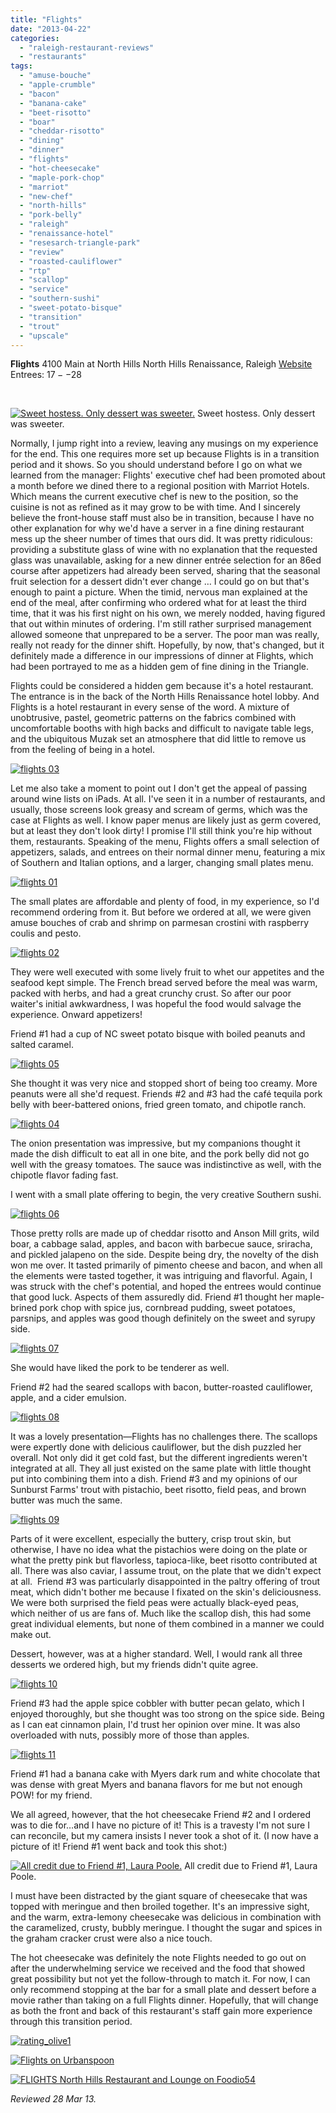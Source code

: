 ```yaml
---
title: "Flights"
date: "2013-04-22"
categories:
  - "raleigh-restaurant-reviews"
  - "restaurants"
tags:
  - "amuse-bouche"
  - "apple-crumble"
  - "bacon"
  - "banana-cake"
  - "beet-risotto"
  - "boar"
  - "cheddar-risotto"
  - "dining"
  - "dinner"
  - "flights"
  - "hot-cheesecake"
  - "maple-pork-chop"
  - "marriot"
  - "new-chef"
  - "north-hills"
  - "pork-belly"
  - "raleigh"
  - "renaissance-hotel"
  - "resesarch-triangle-park"
  - "review"
  - "roasted-cauliflower"
  - "rtp"
  - "scallop"
  - "service"
  - "southern-sushi"
  - "sweet-potato-bisque"
  - "transition"
  - "trout"
  - "upscale"
---
```


**Flights** 4100 Main at North Hills North Hills Renaissance, Raleigh [Website](http://www.flightsnorthhills.com/) Entrees: $17--$28

 




<div class="caption">

[![Sweet hostess. Only dessert was sweeter.](http://s3.amazonaws.com/thegourmez-wpmedia/2013/04/flights-12.jpg)](http://www.thegourmez.com/2013/04/flights/flights-12/) Sweet hostess. Only dessert was sweeter.</div>


Normally, I jump right into a review, leaving any musings on my experience for the end. This one requires more set up because Flights is in a transition period and it shows. So you should understand before I go on what we learned from the manager: Flights' executive chef had been promoted about a month before we dined there to a regional position with Marriot Hotels. Which means the current executive chef is new to the position, so the cuisine is not as refined as it may grow to be with time. And I sincerely believe the front-house staff must also be in transition, because I have no other explanation for why we'd have a server in a fine dining restaurant mess up the sheer number of times that ours did. It was pretty ridiculous: providing a substitute glass of wine with no explanation that the requested glass was unavailable, asking for a new dinner entrée selection for an 86ed course after appetizers had already been served, sharing that the seasonal fruit selection for a dessert didn't ever change … I could go on but that's enough to paint a picture. When the timid, nervous man explained at the end of the meal, after confirming who ordered what for at least the third time, that it was his first night on his own, we merely nodded, having figured that out within minutes of ordering. I'm still rather surprised management allowed someone that unprepared to be a server. The poor man was really, really not ready for the dinner shift. Hopefully, by now, that's changed, but it definitely made a difference in our impressions of dinner at Flights, which had been portrayed to me as a hidden gem of fine dining in the Triangle.

Flights could be considered a hidden gem because it's a hotel restaurant. The entrance is in the back of the North Hills Renaissance hotel lobby. And Flights is a hotel restaurant in every sense of the word. A mixture of unobtrusive, pastel, geometric patterns on the fabrics combined with uncomfortable booths with high backs and difficult to navigate table legs, and the ubiquitous Muzak set an atmosphere that did little to remove us from the feeling of being in a hotel.

[![flights 03](http://s3.amazonaws.com/thegourmez-wpmedia/2013/04/flights-03.jpg)](http://www.thegourmez.com/2013/04/flights/flights-03/)

Let me also take a moment to point out I don't get the appeal of passing around wine lists on iPads. At all. I've seen it in a number of restaurants, and usually, those screens look greasy and scream of germs, which was the case at Flights as well. I know paper menus are likely just as germ covered, but at least they don't look dirty! I promise I'll still think you're hip without them, restaurants. Speaking of the menu, Flights offers a small selection of appetizers, salads, and entrees on their normal dinner menu, featuring a mix of Southern and Italian options, and a larger, changing small plates menu.

[![flights 01](http://s3.amazonaws.com/thegourmez-wpmedia/2013/04/flights-01.jpg)](http://www.thegourmez.com/2013/04/flights/flights-01/)

The small plates are affordable and plenty of food, in my experience, so I'd recommend ordering from it. But before we ordered at all, we were given amuse bouches of crab and shrimp on parmesan crostini with raspberry coulis and pesto.

[![flights 02](http://s3.amazonaws.com/thegourmez-wpmedia/2013/04/flights-02.jpg)](http://www.thegourmez.com/2013/04/flights/flights-02/)

They were well executed with some lively fruit to whet our appetites and the seafood kept simple. The French bread served before the meal was warm, packed with herbs, and had a great crunchy crust. So after our poor waiter's initial awkwardness, I was hopeful the food would salvage the experience. Onward appetizers!

Friend #1 had a cup of NC sweet potato bisque with boiled peanuts and salted caramel.

[![flights 05](http://s3.amazonaws.com/thegourmez-wpmedia/2013/04/flights-05.jpg)](http://www.thegourmez.com/2013/04/flights/flights-05/)

She thought it was very nice and stopped short of being too creamy. More peanuts were all she'd request. Friends #2 and #3 had the café tequila pork belly with beer-battered onions, fried green tomato, and chipotle ranch.

[![flights 04](http://s3.amazonaws.com/thegourmez-wpmedia/2013/04/flights-04.jpg)](http://www.thegourmez.com/2013/04/flights/flights-04/)

The onion presentation was impressive, but my companions thought it made the dish difficult to eat all in one bite, and the pork belly did not go well with the greasy tomatoes. The sauce was indistinctive as well, with the chipotle flavor fading fast.

I went with a small plate offering to begin, the very creative Southern sushi.

[![flights 06](http://s3.amazonaws.com/thegourmez-wpmedia/2013/04/flights-06.jpg)](http://www.thegourmez.com/2013/04/flights/flights-06/)

Those pretty rolls are made up of cheddar risotto and Anson Mill grits, wild boar, a cabbage salad, apples, and bacon with barbecue sauce, sriracha, and pickled jalapeno on the side. Despite being dry, the novelty of the dish won me over. It tasted primarily of pimento cheese and bacon, and when all the elements were tasted together, it was intriguing and flavorful. Again, I was struck with the chef's potential, and hoped the entrees would continue that good luck. Aspects of them assuredly did. Friend #1 thought her maple-brined pork chop with spice jus, cornbread pudding, sweet potatoes, parsnips, and apples was good though definitely on the sweet and syrupy side.

[![flights 07](http://s3.amazonaws.com/thegourmez-wpmedia/2013/04/flights-07.jpg)](http://www.thegourmez.com/2013/04/flights/flights-07/)

She would have liked the pork to be tenderer as well.

Friend #2 had the seared scallops with bacon, butter-roasted cauliflower, apple, and a cider emulsion.

[![flights 08](http://s3.amazonaws.com/thegourmez-wpmedia/2013/04/flights-08.jpg)](http://www.thegourmez.com/2013/04/flights/flights-08/)

It was a lovely presentation—Flights has no challenges there. The scallops were expertly done with delicious cauliflower, but the dish puzzled her overall. Not only did it get cold fast, but the different ingredients weren't integrated at all. They all just existed on the same plate with little thought put into combining them into a dish. Friend #3 and my opinions of our Sunburst Farms' trout with pistachio, beet risotto, field peas, and brown butter was much the same.

[![flights 09](http://s3.amazonaws.com/thegourmez-wpmedia/2013/04/flights-09.jpg)](http://www.thegourmez.com/2013/04/flights/flights-09/)

Parts of it were excellent, especially the buttery, crisp trout skin, but otherwise, I have no idea what the pistachios were doing on the plate or what the pretty pink but flavorless, tapioca-like, beet risotto contributed at all. There was also caviar, I assume trout, on the plate that we didn't expect at all.  Friend #3 was particularly disappointed in the paltry offering of trout meat, which didn't bother me because I fixated on the skin's deliciousness. We were both surprised the field peas were actually black-eyed peas, which neither of us are fans of. Much like the scallop dish, this had some great individual elements, but none of them combined in a manner we could make out.

Dessert, however, was at a higher standard. Well, I would rank all three desserts we ordered high, but my friends didn't quite agree.

[![flights 10](http://s3.amazonaws.com/thegourmez-wpmedia/2013/04/flights-10.jpg)](http://www.thegourmez.com/2013/04/flights/flights-10/)

Friend #3 had the apple spice cobbler with butter pecan gelato, which I enjoyed thoroughly, but she thought was too strong on the spice side. Being as I can eat cinnamon plain, I'd trust her opinion over mine. It was also overloaded with nuts, possibly more of those than apples.

[![flights 11](http://s3.amazonaws.com/thegourmez-wpmedia/2013/04/flights-11.jpg)](http://www.thegourmez.com/2013/04/flights/flights-11/)

Friend #1 had a banana cake with Myers dark rum and white chocolate that was dense with great Myers and banana flavors for me but not enough POW! for my friend.

We all agreed, however, that the hot cheesecake Friend #2 and I ordered was to die for…and I have no picture of it! This is a travesty I'm not sure I can reconcile, but my camera insists I never took a shot of it. (I now have a picture of it! Friend #1 went back and took this shot:)




<div class="caption">

[![All credit due to Friend #1, Laura Poole.](http://s3.amazonaws.com/thegourmez-wpmedia/2013/04/flights-dessert.jpg)](http://www.thegourmez.com/2013/04/flights/flights-dessert/) All credit due to Friend #1, Laura Poole.</div>


I must have been distracted by the giant square of cheesecake that was topped with meringue and then broiled together. It's an impressive sight, and the warm, extra-lemony cheesecake was delicious in combination with the caramelized, crusty, bubbly meringue. I thought the sugar and spices in the graham cracker crust were also a nice touch.

The hot cheesecake was definitely the note Flights needed to go out on after the underwhelming service we received and the food that showed great possibility but not yet the follow-through to match it. For now, I can only recommend stopping at the bar for a small plate and dessert before a movie rather than taking on a full Flights dinner. Hopefully, that will change as both the front and back of this restaurant's staff gain more experience through this transition period.

[![rating_olive1](http://s3.amazonaws.com/thegourmez-wpmedia/2009/04/rating_olive1.gif)](http://www.thegourmez.com/2009/04/cocktail-review-the-shiki-tini/rating_olive1/)

[![Flights on Urbanspoon](http://www.urbanspoon.com/b/link/1469848/minilink.gif)](http://www.urbanspoon.com/r/25/1469848/restaurant/North-Raleigh/Flights-Raleigh)

[![FLIGHTS North Hills Restaurant and Lounge on Foodio54](http://foodio54.com/images/badge-1-e6137.jpg)](http://foodio54.com/restaurant/Raleigh-NC/e6137/FLIGHTS-North-Hills-Restaurant-and-Lounge)

_Reviewed 28 Mar 13._
